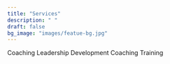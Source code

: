 ```yaml
---
title: "Services"
description: " "
draft: false
bg_image: "images/featue-bg.jpg"
---
```

Coaching
Leadership Development
Coaching Training
